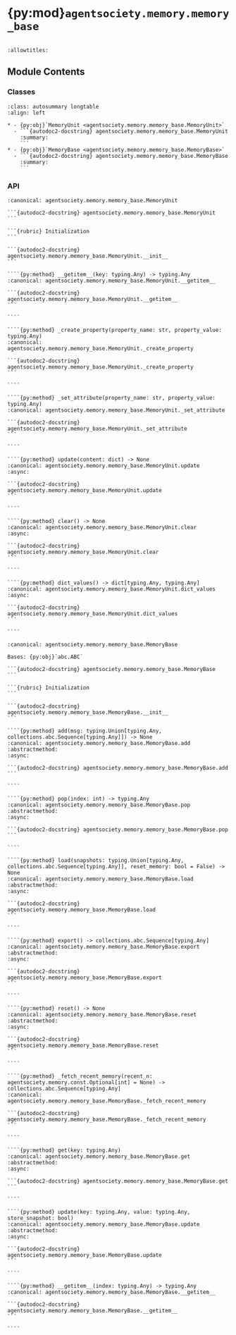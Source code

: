 # {py:mod}`agentsociety.memory.memory_base`

```{py:module} agentsociety.memory.memory_base
```

```{autodoc2-docstring} agentsociety.memory.memory_base
:allowtitles:
```

## Module Contents

### Classes

````{list-table}
:class: autosummary longtable
:align: left

* - {py:obj}`MemoryUnit <agentsociety.memory.memory_base.MemoryUnit>`
  - ```{autodoc2-docstring} agentsociety.memory.memory_base.MemoryUnit
    :summary:
    ```
* - {py:obj}`MemoryBase <agentsociety.memory.memory_base.MemoryBase>`
  - ```{autodoc2-docstring} agentsociety.memory.memory_base.MemoryBase
    :summary:
    ```
````

### API

`````{py:class} MemoryUnit(content: agentsociety.memory.const.Optional[dict] = None, required_attributes: agentsociety.memory.const.Optional[dict] = None, activate_timestamp: bool = False)
:canonical: agentsociety.memory.memory_base.MemoryUnit

```{autodoc2-docstring} agentsociety.memory.memory_base.MemoryUnit
```

```{rubric} Initialization
```

```{autodoc2-docstring} agentsociety.memory.memory_base.MemoryUnit.__init__
```

````{py:method} __getitem__(key: typing.Any) -> typing.Any
:canonical: agentsociety.memory.memory_base.MemoryUnit.__getitem__

```{autodoc2-docstring} agentsociety.memory.memory_base.MemoryUnit.__getitem__
```

````

````{py:method} _create_property(property_name: str, property_value: typing.Any)
:canonical: agentsociety.memory.memory_base.MemoryUnit._create_property

```{autodoc2-docstring} agentsociety.memory.memory_base.MemoryUnit._create_property
```

````

````{py:method} _set_attribute(property_name: str, property_value: typing.Any)
:canonical: agentsociety.memory.memory_base.MemoryUnit._set_attribute

```{autodoc2-docstring} agentsociety.memory.memory_base.MemoryUnit._set_attribute
```

````

````{py:method} update(content: dict) -> None
:canonical: agentsociety.memory.memory_base.MemoryUnit.update
:async:

```{autodoc2-docstring} agentsociety.memory.memory_base.MemoryUnit.update
```

````

````{py:method} clear() -> None
:canonical: agentsociety.memory.memory_base.MemoryUnit.clear
:async:

```{autodoc2-docstring} agentsociety.memory.memory_base.MemoryUnit.clear
```

````

````{py:method} dict_values() -> dict[typing.Any, typing.Any]
:canonical: agentsociety.memory.memory_base.MemoryUnit.dict_values
:async:

```{autodoc2-docstring} agentsociety.memory.memory_base.MemoryUnit.dict_values
```

````

`````

`````{py:class} MemoryBase()
:canonical: agentsociety.memory.memory_base.MemoryBase

Bases: {py:obj}`abc.ABC`

```{autodoc2-docstring} agentsociety.memory.memory_base.MemoryBase
```

```{rubric} Initialization
```

```{autodoc2-docstring} agentsociety.memory.memory_base.MemoryBase.__init__
```

````{py:method} add(msg: typing.Union[typing.Any, collections.abc.Sequence[typing.Any]]) -> None
:canonical: agentsociety.memory.memory_base.MemoryBase.add
:abstractmethod:
:async:

```{autodoc2-docstring} agentsociety.memory.memory_base.MemoryBase.add
```

````

````{py:method} pop(index: int) -> typing.Any
:canonical: agentsociety.memory.memory_base.MemoryBase.pop
:abstractmethod:
:async:

```{autodoc2-docstring} agentsociety.memory.memory_base.MemoryBase.pop
```

````

````{py:method} load(snapshots: typing.Union[typing.Any, collections.abc.Sequence[typing.Any]], reset_memory: bool = False) -> None
:canonical: agentsociety.memory.memory_base.MemoryBase.load
:abstractmethod:
:async:

```{autodoc2-docstring} agentsociety.memory.memory_base.MemoryBase.load
```

````

````{py:method} export() -> collections.abc.Sequence[typing.Any]
:canonical: agentsociety.memory.memory_base.MemoryBase.export
:abstractmethod:
:async:

```{autodoc2-docstring} agentsociety.memory.memory_base.MemoryBase.export
```

````

````{py:method} reset() -> None
:canonical: agentsociety.memory.memory_base.MemoryBase.reset
:abstractmethod:
:async:

```{autodoc2-docstring} agentsociety.memory.memory_base.MemoryBase.reset
```

````

````{py:method} _fetch_recent_memory(recent_n: agentsociety.memory.const.Optional[int] = None) -> collections.abc.Sequence[typing.Any]
:canonical: agentsociety.memory.memory_base.MemoryBase._fetch_recent_memory

```{autodoc2-docstring} agentsociety.memory.memory_base.MemoryBase._fetch_recent_memory
```

````

````{py:method} get(key: typing.Any)
:canonical: agentsociety.memory.memory_base.MemoryBase.get
:abstractmethod:
:async:

```{autodoc2-docstring} agentsociety.memory.memory_base.MemoryBase.get
```

````

````{py:method} update(key: typing.Any, value: typing.Any, store_snapshot: bool)
:canonical: agentsociety.memory.memory_base.MemoryBase.update
:abstractmethod:
:async:

```{autodoc2-docstring} agentsociety.memory.memory_base.MemoryBase.update
```

````

````{py:method} __getitem__(index: typing.Any) -> typing.Any
:canonical: agentsociety.memory.memory_base.MemoryBase.__getitem__

```{autodoc2-docstring} agentsociety.memory.memory_base.MemoryBase.__getitem__
```

````

`````
